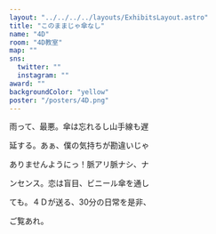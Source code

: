 ```yaml
---
layout: "../../../../layouts/ExhibitsLayout.astro"
title: "このままじゃ傘なし"
name: "4D"
room: "4D教室"
map: ""
sns:
  twitter: ""
  instagram: ""
award: ""
backgroundColor: "yellow"
poster: "/posters/4D.png"
---
```


雨って、最悪。傘は忘れるし山手線も遅

延する。あぁ、僕の気持ちが勘違いじゃ

ありませんようにっ！脈アリ脈ナシ、ナ

ンセンス。恋は盲目、ビニール傘を通し

ても。４Ｄが送る、30分の日常を是非、

ご覧あれ。
